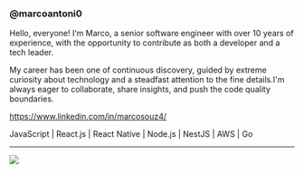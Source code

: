 ### @marcoantoni0

Hello, everyone! I‘m Marco, a senior software engineer with over 10 years of experience, with the opportunity to contribute as both a developer and a tech leader.

My career has been one of continuous discovery, guided by extreme curiosity about technology and a steadfast attention to the fine details.I'm always eager to collaborate, share insights, and push the code quality boundaries.

https://www.linkedin.com/in/marcosouz4/

JavaScript | React.js | React Native | Node.js | NestJS | AWS | Go


--------


<div> 
  <a href="https://www.linkedin.com/in/marcosouz4" target="_blank"><img src="https://img.shields.io/badge/-LinkedIn-%230077B5?style=for-the-badge&logo=linkedin&logoColor=white" target="_blank"></a> 
 </div>
